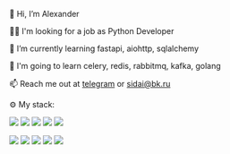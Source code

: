 👋 Hi, I’m Alexander

:technologist: I'm looking for a job as Python Developer

🌱 I’m currently learning fastapi, aiohttp, sqlalchemy

:memo: I'm going to learn celery, redis, rabbitmq, kafka, golang

📫 Reach me out at [telegram](https://t.me/siderai) or sidai@bk.ru

:gear: My stack:

<img src="https://img.shields.io/badge/Python-FFD43B?style=for-the-badge&logo=python&logoColor=blue" /> <img src="https://img.shields.io/badge/Django-092E20?style=for-the-badge&logo=django&logoColor=green" />
<img src="https://img.shields.io/badge/fastapi-109989?style=for-the-badge&logo=FASTAPI&logoColor=white" />
<img src="https://img.shields.io/badge/django%20rest-ff1709?style=for-the-badge&logo=django&logoColor=white " />
<img src="https://img.shields.io/badge/PostgreSQL-316192?style=for-the-badge&logo=postgresql&logoColor=white" />

<img src="https://img.shields.io/badge/GIT-E44C30?style=for-the-badge&logo=git&logoColor=white" /> <img src="https://img.shields.io/badge/GitHub_Actions-2088FF?style=for-the-badge&logo=github-actions&logoColor=white" />
<img src="https://img.shields.io/badge/Ubuntu-E95420?style=for-the-badge&logo=ubuntu&logoColor=white" />
<img src="https://img.shields.io/badge/Docker-2CA5E0?style=for-the-badge&logo=docker&logoColor=white" />
<img src="https://img.shields.io/badge/Heroku-430098?style=for-the-badge&logo=heroku&logoColor=white" />





<!---
siderai/siderai is a ✨ special ✨ repository because its `README.md` (this file) appears on your GitHub profile.
You can click the Preview link to take a look at your changes.
--->
